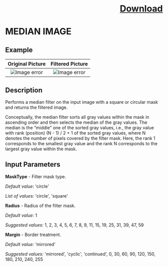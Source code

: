 # <p align="right"><a class="github-button" aria-label="Download ntkme/github-buttons on GitHub" href="https://github.com/Balluff-BVS/TestScripts/raw/master/Filters/Smoothing/Median/median_filters.zip" data-icon="octicon-cloud-download">Download</a></p>


MEDIAN IMAGE
==========

## Example

Original Picture             | Filtered Picture
:-------------------------:|:-------------------------:
![Image error](https://github.com/Balluff-BVS/TestScripts/blob/master/Filters/Smoothing/Median/MedianImage/original.png?raw=true)  |  ![Image error](https://github.com/Balluff-BVS/TestScripts/blob/master/Filters/Smoothing/Median/MedianImage/median_image.png?raw=true)

Description
----------

Performs a median filter on the input image with a square or circular mask and returns the filtered image.

Conceptually, the median filter sorts all gray values within the mask in ascending order and then selects the median of the gray values. The median is the “middle” one of the sorted gray values, i.e., the gray value with rank (position) (N - 1) / 2 + 1 of the sorted gray values, where N denotes the number of pixels covered by the filter mask. Here, the rank 1 corresponds to the smallest gray value and the rank N corresponds to the largest gray value within the mask.

Input Parameters
----------

**MaskType** - Filter mask type.

*Default value:* 'circle'

*List of values:* 'circle', 'square'

**Radius** - Radius of the filter mask.

*Default value:* 1

*Suggested values:* 1, 2, 3, 4, 5, 6, 7, 8, 9, 11, 15, 19, 25, 31, 39, 47, 59

**Margin** - Border treatment.

*Default value:* 'mirrored'

*Suggested values:* 'mirrored', 'cyclic', 'continued', 0, 30, 60, 90, 120, 150, 180, 210, 240, 255
